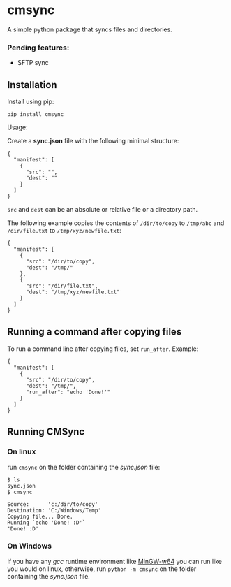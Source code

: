 # cmsync
A simple python package that syncs files and directories.

### Pending features:
- SFTP sync

## Installation
Install using pip:
```
pip install cmsync
```

Usage:

Create a **sync.json** file with the following minimal structure:

```
{ 
  "manifest": [
    {
      "src": "",
      "dest": ""
    }
  ]
}
```
`src` and `dest` can be an absolute or relative file or a directory path.


The following example copies the contents of `/dir/to/copy` to `/tmp/abc`
and `/dir/file.txt` to `/tmp/xyz/newfile.txt`:

```
{ 
  "manifest": [
    {
      "src": "/dir/to/copy",
      "dest": "/tmp/"
    },
    {
      "src": "/dir/file.txt",
      "dest": "/tmp/xyz/newfile.txt"
    }
  ]
}
```

## Running a command after copying files

To run a command line after copying files, set `run_after`. Example:

```
{ 
  "manifest": [
    {
      "src": "/dir/to/copy",
      "dest": "/tmp/",
      "run_after": "echo 'Done!'"
    }
  ]
}
```

## Running CMSync

### On linux

run `cmsync` on the folder containing the *sync.json* file:
```
$ ls
sync.json
$ cmsync

Source:      'c:/dir/to/copy'
Destination: 'C:/Windows/Temp'
Copying file... Done.
Running `echo 'Done! :D'`
'Done! :D'
```
### On Windows
If you have any *gcc* runtime environment like [MinGW-w64](https://sourceforge.net/projects/mingw-w64/)
you can run like you would on linux, otherwise, 
run `python -m cmsync` on the folder containing the *sync.json* file.


